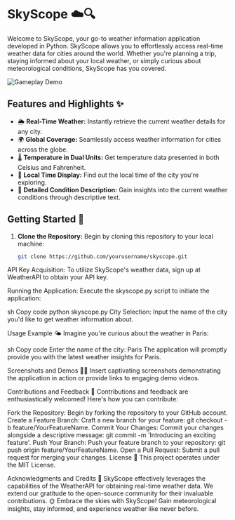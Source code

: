 # SkyScope ☁️🔍

Welcome to SkyScope, your go-to weather information application developed in Python. SkyScope allows you to effortlessly access real-time weather data for cities around the world. Whether you're planning a trip, staying informed about your local weather, or simply curious about meteorological conditions, SkyScope has you covered.

![Gameplay Demo](images/hero.png)


## Features and Highlights ✨

- 🌦️ **Real-Time Weather:** Instantly retrieve the current weather details for any city.
- 🌍 **Global Coverage:** Seamlessly access weather information for cities across the globe.
- 🌡️ **Temperature in Dual Units:** Get temperature data presented in both Celsius and Fahrenheit.
- 📅 **Local Time Display:** Find out the local time of the city you're exploring.
- 🌈 **Detailed Condition Description:** Gain insights into the current weather conditions through descriptive text.

## Getting Started 🚀

1. **Clone the Repository:** Begin by cloning this repository to your local machine:

   ```sh
   git clone https://github.com/yourusername/skyscope.git
API Key Acquisition: To utilize SkyScope's weather data, sign up at WeatherAPI to obtain your API key.

Running the Application: Execute the skyscope.py script to initiate the application:

sh
Copy code
python skyscope.py
City Selection: Input the name of the city you'd like to get weather information about.

Usage Example 🌤️
Imagine you're curious about the weather in Paris:

sh
Copy code
Enter the name of the city: Paris
The application will promptly provide you with the latest weather insights for Paris.

Screenshots and Demos 📸🎥
Insert captivating screenshots demonstrating the application in action or provide links to engaging demo videos.

Contributions and Feedback 🤝
Contributions and feedback are enthusiastically welcomed! Here's how you can contribute:

Fork the Repository: Begin by forking the repository to your GitHub account.
Create a Feature Branch: Craft a new branch for your feature: git checkout -b feature/YourFeatureName.
Commit Your Changes: Commit your changes alongside a descriptive message: git commit -m 'Introducing an exciting feature'.
Push Your Branch: Push your feature branch to your repository: git push origin feature/YourFeatureName.
Open a Pull Request: Submit a pull request for merging your changes.
License 📝
This project operates under the MIT License.

Acknowledgments and Credits 🙏
SkyScope effectively leverages the capabilities of the WeatherAPI for obtaining real-time weather data.
We extend our gratitude to the open-source community for their invaluable contributions.
🌞 Embrace the skies with SkyScope! Gain meteorological insights, stay informed, and experience weather like never before.
